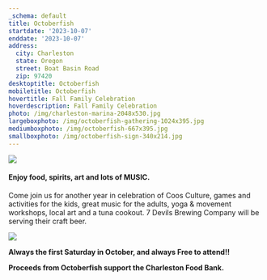 ```yaml
---
_schema: default
title: Octoberfish
startdate: '2023-10-07'
enddate: '2023-10-07'
address:
  city: Charleston
  state: Oregon
  street: Boat Basin Road
  zip: 97420
desktoptitle: Octoberfish
mobiletitle: Octoberfish
hovertitle: Fall Family Celebration
hoverdescription: Fall Family Celebration
photo: /img/charleston-marina-2048x530.jpg
largeboxphoto: /img/octoberfish-gathering-1024x395.jpg
mediumboxphoto: /img/octoberfish-667x395.jpg
smallboxphoto: /img/octoberfish-sign-340x214.jpg
---
```

![](/img/octoberfish-gathering-1024x395.jpg)

#### **Enjoy food, spirits, art and lots of MUSIC.**

Come join us for another year in celebration of Coos Culture, games and activities for the kids, great music for the adults, yoga & movement workshops, local art and a tuna cookout. 7 Devils Brewing Company will be serving their craft beer.

![](/img/octoberfish-crafts-667x355.jpg)

**Always the first Saturday in October, and always Free to attend!!**

**Proceeds from Octoberfish support the Charleston Food Bank.**